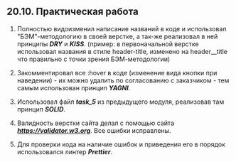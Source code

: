 ## **20.10. Практическая работа**

1. Полностью видоизменил написание названий в коде и использовал "БЭМ"-методологию в своей верстке, а так-же реализовал в ней принципы ***DRY*** и ***KISS***. (пример: в первоначальной верстке использовал названия в стиле header-title, изменено на header__title что правильно с точки зрения БЭМ-методологии)

2. Закомментировал все :hover в коде (изменение вида кнопки при наведении) - их можно удалить по согласованию с заказчиком - тем самым использован принцип ***YAGNI***.

3. Использовал файл ***task_5*** из предыдущего модуля, реализовав там принцип ***SOLID***.
   
4. Валидность верстки сайта делал с помощью сайта ***https://validator.w3.org***. Все ошибки исправлены.

5. Для проверки кода на наличие ошибок и приведения его в порядок использовался линтер ***Prettier***.
